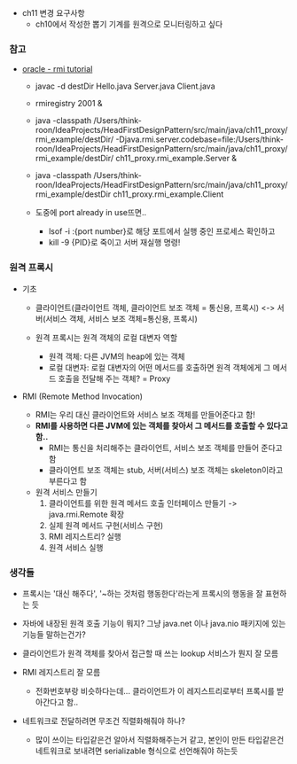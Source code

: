 - ch11 변경 요구사항
  - ch10에서 작성한 뽑기 기계를 원격으로 모니터링하고 싶다

### 참고
- [oracle - rmi tutorial](https://docs.oracle.com/javase/7/docs/technotes/guides/rmi/hello/hello-world.html)
  - javac -d destDir Hello.java Server.java Client.java
  - rmiregistry 2001 &
  - java -classpath /Users/think-roon/IdeaProjects/HeadFirstDesignPattern/src/main/java/ch11_proxy/rmi_example/destDir/  -Djava.rmi.server.codebase=file:/Users/think-roon/IdeaProjects/HeadFirstDesignPattern/src/main/java/ch11_proxy/rmi_example/destDir/ ch11_proxy.rmi_example.Server &
  - java -classpath /Users/think-roon/IdeaProjects/HeadFirstDesignPattern/src/main/java/ch11_proxy/rmi_example/destDir ch11_proxy.rmi_example.Client

  - 도중에 port already in use뜨면.. 
    - lsof -i :{port number}로 해당 포트에서 실행 중인 프로세스 확인하고
    - kill -9 {PID}로 죽이고 서버 재실행 명령!

### 원격 프록시
- 기초
  - 클라이언트(클라이언트 객체, 클라이언트 보조 객체 = 통신용, 프록시) <-> 서버(서비스 객체, 서비스 보조 객체=통신용, 프록시)

  - 원격 프록시는 원격 객체의 로컬 대변자 역할
    - 원격 객체: 다른 JVM의 heap에 있는 객체
    - 로컬 대변자: 로컬 대변자의 어떤 메서드를 호출하면 원격 객체에게 그 메서드 호출을 전달해 주는 객체? = Proxy


- RMI (Remote Method Invocation)
  - RMI는 우리 대신 클라이언트와 서비스 보조 객체를 만들어준다고 함!
  - **RMI를 사용하면 다른 JVM에 있는 객체를 찾아서 그 메서드를 호출할 수 있다고 함..**
    - RMI는 통신을 처리해주는 클라이언트, 서비스 보조 객체를 만들어 준다고 함
    - 클라이언트 보조 객체는 stub, 서버(서비스) 보조 객체는 skeleton이라고 부른다고 함
  - 원격 서비스 만들기
    1. 클라이언트를 위한 원격 메서드 호출 인터페이스 만들기 -> java.rmi.Remote 확장
    2. 실제 원격 메서드 구현(서비스 구현)
    3. RMI 레지스트리? 실행
    4. 원격 서비스 실행

### 생각들
- 프록시는 '대신 해주다', '~하는 것처럼 행동한다'라는게 프록시의 행동을 잘 표현하는 듯

- 자바에 내장된 원격 호출 기능이 뭐지? 그냥 java.net 이나 java.nio 패키지에 있는 기능들 말하는건가?

- 클라이언트가 원격 객체를 찾아서 접근할 때 쓰는 lookup 서비스가 뭔지 잘 모름

- RMI 레지스트리 잘 모름
  - 전화번호부랑 비슷하다는데... 클라이언트가 이 레지스트리로부터 프록시를 받아간다고 함..

- 네트워크로 전달하려면 무조건 직렬화해줘야 하나?
  - 많이 쓰이는 타입같은건 알아서 직렬화해주는거 같고, 본인이 만든 타입같은건 네트워크로 보내려면 serializable 형식으로 선언해줘야 하는듯
  